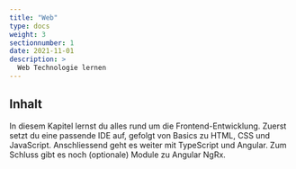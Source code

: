 ```yaml
---
title: "Web"
type: docs
weight: 3
sectionnumber: 1
date: 2021-11-01
description: >
  Web Technologie lernen
---
```


## Inhalt

In diesem Kapitel lernst du alles rund um die Frontend-Entwicklung. Zuerst setzt du eine passende IDE auf, gefolgt von Basics zu HTML, CSS und JavaScript. Anschliessend geht es weiter mit TypeScript und Angular. Zum Schluss gibt es noch (optionale) Module zu Angular NgRx.
